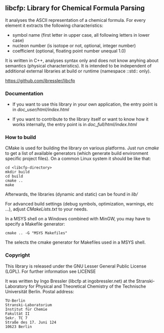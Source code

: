 ## libcfp: Library for Chemical Formula Parsing

It analyses the ASCII representation of a chemical formula. For every element 
it extracts the following characteristics:

- symbol name (first letter in upper case, all following letters in lower case)
- nucleon number (is isotope or not, optional, integer number)
- coefficient (optional, floating point number unequal 1.0)

It is written in C++, analyses syntax only and does not know anyhing about
semantics (physical characteristics). It is intended to be independent of
additional external libraries at build or runtime (namespace ::std:: only).

https://github.com/ibressler/libcfp

### Documentation

- If you want to use this library in your own application, the entry point is in
  *doc_user/html/index.html*

- If you want to contribute to the library itself or want to know how it works
  internally, the entry point is in
  *doc_full/html/index.html*

### How to build

CMake is used for building the library on various platforms. Just run *cmake*
to get a list of available generators (which generate build environment
specific project files). On a common Linux system it should be like that:

    cd <libcfp-directory>
    mkdir build
    cd build
    cmake ..
    make

Afterwards, the libraries (dynamic and static) can be found in *lib/*

For advanced build settings (debug symbols, optimization, warnings, etc ...), 
adjust *CMakeLists.txt* to your needs.

In a MSYS shell on a Windows combined with MinGW, you may have to specify a
Makefile generator:

    cmake .. -G "MSYS Makefiles"
    
The selects the cmake generator for Makefiles used in a MSYS shell.


### Copyright

This library is released under the GNU Lesser General Public License (LGPL).
For further information see LICENSE

It was written by Ingo Bressler (libcfp at ingobressler.net)
at the Stranski-Laboratory for Physical and Theoretical Chemistry of the 
Technische Universität Berlin.
Postal address:

    TU-Berlin
    Stranski-Laboratorium
    Institut für Chemie
    Fakultät II
    Sekr. TC 7
    Straße des 17. Juni 124
    10623 Berlin

